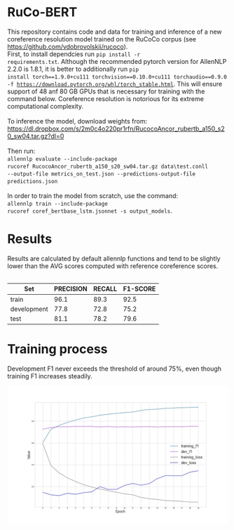 # RuCo-BERT

This repository contains code and data for training and inference of a new coreference resolution model trained on the RuCoCo corpus (see https://github.com/vdobrovolskii/rucoco). <br>
First, to install dependcies run <code>pip install -r requirements.txt</code>. Although the recommended pytorch version for AllenNLP 2.2.0 is 1.8.1, it is better to additionally run <code>pip install torch==1.9.0+cu111 torchvision==0.10.0+cu111 torchaudio==0.9.0 -f https://download.pytorch.org/whl/torch_stable.html</code>. This will ensure support of 48 anf 80 GB GPUs that is necessary for training with the command below. Coreference resolution is notorious for its extreme computational complexity.<br><br>
To inference the model, download weights from: https://dl.dropbox.com/s/2m0c4o220pr1rfn/RucocoAncor_rubertb_a150_s20_sw04.tar.gz?dl=0 <br><br>
Then run: <br>
<code>allennlp evaluate --include-package rucoref RucocoAncor_rubertb_a150_s20_sw04.tar.gz data\test.conll --output-file metrics_on_test.json --predictions-output-file predictions.json</code><br><br>
In order to train the model from scratch, use the command:<br>
<code>allennlp train --include-package rucoref coref_bertbase_lstm.jsonnet -s output_models</code>.<br>
<h1>Results</h1>
Results are calculated by default allennlp functions and tend to be slightly lower than the AVG scores computed with reference coreference scores.<br><br>

| Set           | PRECISION | RECALL    | F1-SCORE|
|---------------|-----------|-----------|---------|
| train         | 96.1      | 89.3      | 92.5    |
|development    | 77.8      | 72.8      | 75.2    |
|test           | 81.1      | 78.2      | 79.6    |

<h1>Training process</h1>
Development F1 never exceeds the threshold of around 75%, even though training F1 increases steadily.

![alt text](https://github.com/gleb-skobinsky/RuCo-BERT/blob/master/training.jpg?raw=true)
